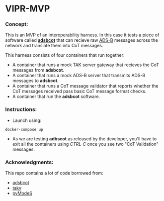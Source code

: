 # VIPR-MVP
### Concept:
This is an MVP of an interoperability harness. In this case it tests a piece of software called [**adsbcot**](https://github.com/ampledata/adsbcot) that can recieve raw [ADS-B](https://mode-s.org/decode/content/ads-b/1-basics.html) messages across the network and translate them into CoT messages.

This harness consists of four containers that run together:
* A container that runs a mock TAK server gateway that recieves the CoT messages from **adsbcot**.
* A container that runs a mock ADS-B server that transmits ADS-B messages to **adsbcot**.
* A container that runs a CoT message validator that reports whether the CoT messages received pass basic CoT message format checks.
* A container that run the **adsbcot** software.

### Instructions:
* Launch using:
```{shell}
docker-compose up
```
* As we are testing **adbscot** as released by the developer, you'll have to exit all the containers using *CTRL-C* once you see two "CoT Validation" messages.

### Acknowledgments:
This repo contains a lot of code borrowed from:
* [adsbcot](https://github.com/ampledata/adsbcot)
* [taky](https://github.com/tkuester/taky)
* [pyModeS](https://github.com/junzis/pyModeS)
